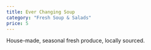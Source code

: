 ```yaml
---
title: Ever Changing Soup
category: "Fresh Soup & Salads"
price: 5
---
```

House-made, seasonal fresh produce, locally sourced.